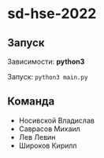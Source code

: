 # sd-hse-2022

## Запуск

Зависимости: **python3**

Запуск: `python3 main.py`

## Команда
* Носивской Владислав   
* Саврасов Михаил
* Лев Левин
* Широков Кирилл
